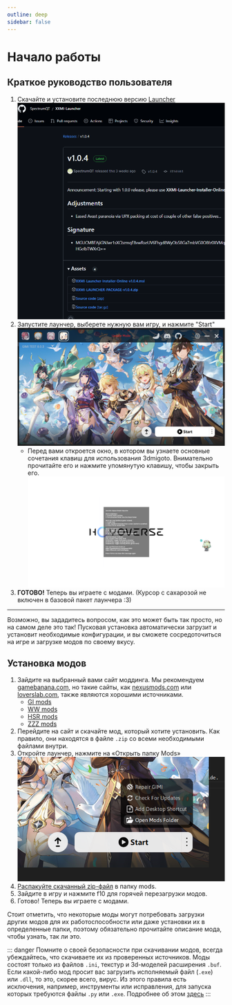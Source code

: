 ```yaml
---
outline: deep
sidebar: false
---
```

# Начало работы

## Краткое руководство пользователя

1. Скачайте и установите последнюю версию [Launcher](https://github.com/SpectrumQT/XXMI-Launcher/releases/latest) 
![downloadlauncher](./img/downloadlauncher.png)
2. Запустите лаунчер, выберете нужную вам игру, и нажмите "Start"
![Start](./img/start.png)
    - Перед вами откроется окно, в котором вы узнаете основные сочетания клавиш для использования 3dmigoto. Внимательно прочитайте его и нажмите упомянутую клавишу, чтобы закрыть его.
    ![firstscreen](./img/firstscreen.png)
3. **ГОТОВО!** Теперь вы играете с модами. (Курсор c сахарозой не включен в базовой пакет лаунчера :3)

---
Возможно, вы зададитесь вопросом, как это может быть так просто, но на самом деле это так! Пусковая установка автоматически загрузит и установит необходимые конфигурации, и вы сможете сосредоточиться на игре и загрузке модов по своему вкусу.

## Установка модов

1. Зайдите на выбранный вами сайт моддинга. Мы рекомендуем [gamebanana.com](https://gamebanana.com), но такие сайты, как [nexusmods.com](https://nexusmods.com) или [loverslab.com](https://loverslab.com), также являются хорошими источниками.
    - [GI mods](https://gamebanana.com/mods/1)
    - [WW mods](https://gamebanana.com/mods/1)
    - [HSR mods](https://gamebanana.com/mods/1)
    - [ZZZ mods](https://gamebanana.com/mods/1)
2. Перейдите на сайт и скачайте мод, который хотите установить. Как правило, они находятся в файле `.zip` со всеми необходимыми файлами внутри.
3. Откройте лаунчер, нажмите на «Открыть папку Mods»
![Открыть папку Mods](./img/openmodsfolder.png)
4. [Распакуйте скачанный zip-файл](https://www.google.com/search?q=как+распаковать+.zip+архив) в папку mods.
5. Зайдите в игру и нажмите f10 для горячей перезагрузки модов.
6. Готово! Теперь вы играете с модами.

Стоит отметить, что некоторые моды могут потребовать загрузки других модов для их работоспособности или даже установки их в определенные папки, поэтому обязательно прочитайте описание мода, чтобы узнать, так ли это.

::: danger
Помните о своей безопасности при скачивании модов, всегда убеждайтесь, что скачиваете их из проверенных источников. Моды состоят только из файлов `.ini`, текстур и 3d-моделей расширения `.buf`. Если какой-либо мод просит вас загрузить исполняемый файл (`.exe`) или `.dll`, то это, скорее всего, вирус. Из этого правила есть исключения, например, инструменты или исправления, для запуска которых требуются файлы `.py` или `.exe`. Подробнее об этом [здесь](#fixing-mods)
:::
